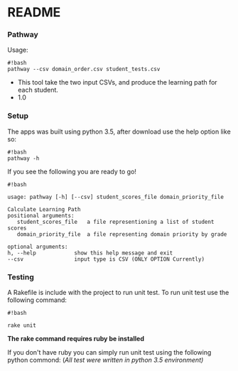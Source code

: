 # README #

### Pathway ###

Usage:
```
#!bash
pathway --csv domain_order.csv student_tests.csv
```

* This tool take the two input CSVs, and produce the learning path for each student.
* 1.0

### Setup ###

The apps was built using python 3.5, after download use the help option like so:

```
#!bash
pathway -h
```
If you see the following you are ready to go!

```
#!bash

usage: pathway [-h] [--csv] student_scores_file domain_priority_file

Calculate Learning Path
positional arguments:
   student_scores_file   a file representioning a list of student scores
   domain_priority_file  a file representing domain priority by grade

optional arguments:
h, --help            show this help message and exit
--csv                input type is CSV (ONLY OPTION Currently)

```


### Testing ###
A Rakefile is include with the project
to run unit test.
To run unit test use the following command:

```
#!bash

rake unit
```
**The rake command requires ruby be installed**

If you don't have ruby you can simply run unit test using the following python commond: 
(*All test were written in python 3.5 environment)*

```python -m unittest discover -f -s test/pathway_service_test -p '*_test.py'"_test.py'"
```